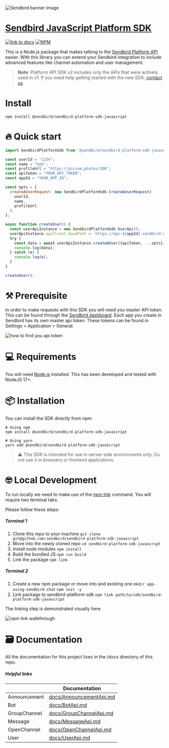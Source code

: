 ![Sendbird banner image](http://ww1.prweb.com/prfiles/2021/09/14/18371217/Sendbird_Logo_RGB_lg.png)

# [Sendbird JavaScript Platform SDK](https://sendbird.com/docs/chat/v3/platform-api/getting-started/prepare-to-use-api)

[![link to docs](https://img.shields.io/badge/SDK-docs-green)](/docs)
[![NPM](https://img.shields.io/npm/v/sendbird-platform-sdk.svg)](https://www.npmjs.com/package/sendbird-platform-sdk)

This is a Node.js package that makes talking to the [Sendbird Platform API](https://sendbird.com/docs/chat/v3/platform-api/getting-started/prepare-to-use-api) easier. With this library you can extend your Sendbird integration to include advanced features like channel automation and user management.

>__Note__: Platform API SDK v2 includes only the APIs that were actively used in v1. If you need help getting started with the new SDK, [contact us](https://dashboard.sendbird.com/settings/contact_us).

# Install
```npm install @sendbird/sendbird-platform-sdk-javascript```

# 🔥 Quick start

```javascript  
import SendbirdPlatformSdk from '@sendbird/sendbird-platform-sdk-javascript';

const userId = "1234";
const name = "bob";
const profileUrl = "https://picsum.photos/200";
const apiToken = "YOUR_API_TOKEN";
const appId = "YOUR_APP_ID";

const opts = {
  createAUserRequest: new SendbirdPlatformSdk.CreateAUserRequest(
    userId,
    name,
    profileUrl
  ),
};

async function createUser() {
  const userApiInstance = new SendbirdPlatformSdk.UserApi();
  userApiInstance.apiClient.basePath = `https://api-${appId}.sendbird.com`;
  try {
    const data = await userApiInstance.createAUser({apiToken, ...opts});
    console.log(data);
  } catch (e) {
    console.log(e);
  }
}

createUser();

```

# ⚒️ Prerequisite

In order to make requests with this SDK you will need you master API token. This can be found through the [Sendbird dashboard](https://dashboard.sendbird.com/).  Each app you create in Sendbird has its own master api token. These tokens can be found in Settings > Application > General.

![how to find you api token](https://i.imgur.com/0YMKtpX.png)

# 💻 Requirements

You will need [Node.js](https://nodejs.org/en/download/) installed. This has been developed and tested with NodeJS 17+.


# 📦 Installation

You can install the SDK directly from npm:
```
# Using npm
npm install @sendbird/sendbird-platform-sdk-javascript

# Using yarn
yarn add @sendbird/sendbird-platform-sdk-javascript
```
> ⚠️ This SDK is intended for use in server-side environments only. Do not use it in browsers or frontend applications.

# 🤓 Local Development

To run locally we need to make use of the [npm link](https://docs.npmjs.com/cli/v8/commands/npm-link) command. You will require two terminal tabs.

Please follow these steps:

##### Terminal 1

1. Clone this repo to your machine  ```git clone git@github.com:sendbird/sendbird-platform-sdk-javascript```
2. Move into the newly cloned repo  ```cd sendbird-platform-sdk-javascript```
3. Install node modules  ```npm install```
4. Build the bundled JS   ```npm run build```
5. Link the package   ```npm link```

##### Terminal 2

1. Create a new npm package or move into and existing one  ```mkdir app-using-sendbird-chat```
```npm init -y```
2. Link package to sendbird-platform-sdk ```npm link path/to/sdk/sendbird-platform-sdk-javascript```

The linking step is demonstrated visually here.

![npm link walkthrough](https://i.imgur.com/897SxfC.gif)


# 🗃️ Documentation 
All the documentation for this project lives in the /docs directory of this repo. 

##### Helpful links

|       | Documentation |
| ----------- | ----------- |
| Announcement   | [docs/AnnouncementApi.md](docs/AnnouncementApi.md)|
| Bot | [docs/BotApi.md](docs/BotApi.md)  |
| GroupChannel | [docs/GroupChannelApi.md](docs/GroupChannelApi.md)  |
| Message | [docs/MessageApi.md](docs/MessageApi.md)  |
| OpenChannel | [docs/OpenChannelApi.md ](docs/OpenChannelApi.md)  |
| User | [docs/UserApi.md](docs/UserApi.md)  |
